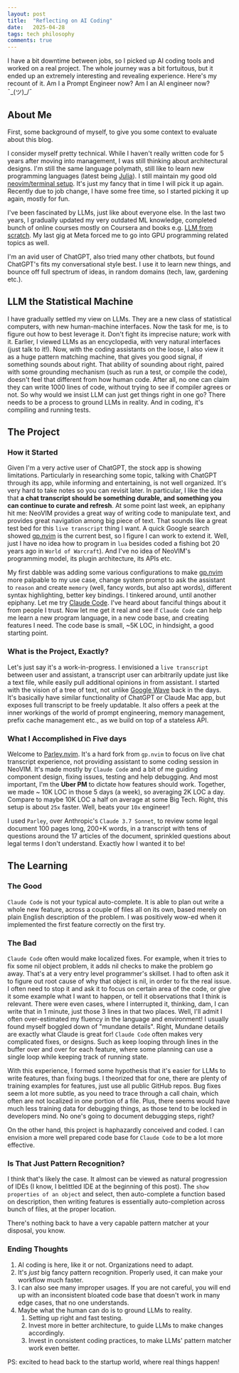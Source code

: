 ```yaml
---
layout: post
title:  "Reflecting on AI Coding"
date:   2025-04-28
tags: tech philosophy 
comments: true
---
```


I have a bit downtime between jobs, so I picked up AI coding tools and worked on a real project. The whole journey was a bit fortuitous, but it ended up an extremely interesting and revealing experience. Here's my recount of it. Am I a Prompt Engineer now? Am I an AI engineer now? ¯\_(ツ)_/¯

## About Me

First, some background of myself, to give you some context to evaluate about this blog.

I consider myself pretty technical. While I haven't really written code for 5 years after moving into management, I was still thinking about architectural designs. I'm still the same language polymath, still like to learn new programming languages (latest being [Julia](https://julialang.org/)). I still maintain my good old [neovim/terminal setup](https://xianxu.github.io/2025/01/04/dot-files.html). It's just my fancy that in time I will pick it up again. Recently due to job change, I have some free time, so I started picking it up again, mostly for fun.

I've been fascinated by LLMs, just like about everyone else. In the last two years, I gradually updated my very outdated ML knowledge, completed bunch of online courses mostly on Coursera and books e.g. [LLM from scratch](https://github.com/rasbt/LLMs-from-scratch). My last gig at Meta forced me to go into GPU programming related topics as well. 

I'm an avid user of ChatGPT, also tried many other chatbots, but found ChatGPT's fits my conversational style best. I use it to learn new things, and bounce off full spectrum of ideas, in random domains (tech, law, gardening etc.).

## LLM the Statistical Machine

I have gradually settled my view on LLMs. They are a new class of statistical computers, with new human-machine interfaces. Now the task for me, is to figure out how to best leverage it. Don't fight its imprecise nature; work with it. Earlier, I viewed LLMs as an encyclopedia, with very natural interfaces (just talk to it!). Now, with the coding assistants on the loose, I also view it as a huge pattern matching machine, that gives you good signal, if something sounds about right. That ability of sounding about right, paired with some grounding mechanism (such as run a test, or compile the code), doesn't feel that different from how human code. After all, no one can claim they can write 1000 lines of code, without trying to see if compiler agrees or not. So why would we insist LLM can just get things right in one go? There needs to be a process to ground LLMs in reality. And in coding, it's compiling and running tests. 

## The Project

### How it Started

Given I'm a very active user of ChatGPT, the stock app is showing limitations. Particularly in researching some topic, talking with ChatGPT through its app, while informing and entertaining, is not well organized. It's very hard to take notes so you can revisit later. In particular, I like the idea that **a chat transcript should be something durable, and something you can continue to curate and refresh**. At some point last week, an epiphany hit me: NeoVIM provides a great way of writing code to manipulate text, and provides great navigation among big piece of text. That sounds like a great test bed for this `live transcript` thing I want. A quick Google search showed [gp.nvim](https://github.com/Robitx/gp.nvim) is the current best, so I figure I can work to extend it. Well, just I have no idea how to program in `lua` besides coded a fishing bot 20 years ago in `World of Warcraft`). And I've no idea of NeoVIM's programming model, its plugin architecture, its APIs etc. 

My first dabble was adding some various configurations to make [gp.nvim](https://github.com/Robitx/gp.nvim) more palpable to my use case, change system prompt to ask the assistant to `reason` and create `memory` (well, fancy words, but also apt words), different syntax highlighting, better key bindings. I tinkered around, until another epiphany. Let me try [Claude Code](https://docs.anthropic.com/en/docs/agents-and-tools/claude-code/overview). I've heard about fanciful things about it from people I trust. Now let me get it real and see if `Claude Code` can help me learn a new program language, in a new code base, and creating features I need. The code base is small, ~5K LOC, in hindsight, a good starting point.

### What is the Project, Exactly?

Let's just say it's a work-in-progress. I envisioned a `live transcript` between user and assistant, a transcript user can arbitrarily update just like a text file, while easily pull additional opinions in from assistant. I started with the vision of a tree of text, not unlike [Google Wave](https://en.wikipedia.org/wiki/Google_Wave) back in the days. It's basically have similar functionality of ChatGPT or Claude Mac app, but exposes full transcript to be freely updatable. It also offers a peek at the inner workings of the world of prompt engineering, memory management, prefix cache management etc., as we build on top of a stateless API.

### What I Accomplished in Five days

Welcome to [Parley.nvim](https://github.com/xianxu/parley.nvim). It's a hard fork from `gp.nvim` to focus on live chat transcript experience, not providing assistant to some coding session in NeoVIM. It's made mostly by `Claude Code` and a bit of me guiding component design, fixing issues, testing and help debugging. And most important, I'm the **Uber PM** to dictate how features should work. Together, we made ~ 10K LOC in those 5 days (a week), so averaging 2K LOC a day. Compare to maybe 10K LOC a half on average at some Big Tech. Right, this setup is about `25x` faster. Well, beats your `10x` engineer!

I used `Parley`, over Anthropic's `Claude 3.7 Sonnet`, to review some legal document 100 pages long, 200+K words, in a transcript with tens of questions around the 17 articles of the document, sprinkled questions about legal terms I don't understand. Exactly how I wanted it to be!

## The Learning

### The Good

`Claude Code` is not your typical auto-complete. It is able to plan out write a whole new feature, across a couple of files all on its own, based merely on plain English description of the problem. I was positively wow-ed when it implemented the first feature correctly on the first try. 

### The Bad

`Claude Code` often would make localized fixes. For example, when it tries to fix some nil object problem, it adds nil checks to make the problem go away. That's at a very entry level programmer's skillset. I had to often ask it to figure out root cause of why that object is nil, in order to fix the real issue. I often need to stop it and ask it to focus on certain area of the code, or give it some example what I want to happen, or tell it observations that I think is relevant. There were even cases, where I interrupted it, thinking, dam, I can write that in 1 minute, just those 3 lines in that two places. Well, I'll admit I often over-estimated my fluency in the language and environment! I usually found myself boggled down of "mundane details". Right, Mundane details are exactly what Claude is great for! `Claude Code` often makes very complicated fixes, or designs. Such as keep looping through lines in the buffer over and over for each feature, where some planning can use a single loop while keeping track of running state. 

With this experience, I formed some hypothesis that it's easier for LLMs to write features, than fixing bugs. I theorized that for one, there are plenty of training examples for features, just use all public GitHub repos. Bug fixes seem a lot more subtle, as you need to trace through a call chain, which often are not localized in one portion of a file. Plus, there seems would have much less training data for debugging things, as those tend to be locked in developers mind. No one's going to document debugging steps, right?

On the other hand, this project is haphazardly conceived and coded. I can envision a more well prepared code base for `Claude Code` to be a lot more effective.

### Is That Just Pattern Recognition?

I think that's likely the case. It almost can be viewed as natural progression of IDEs (I know, I belittled IDE at the beginning of this post). The `show properties of an object` and select, then auto-complete a function based on description, then writing features is essentially auto-completion across bunch of files, at the proper location. 

There's nothing back to have a very capable pattern matcher at your disposal, you know.

### Ending Thoughts

1. AI coding is here, like it or not. Organizations need to adapt. 
2. It's _just_ big fancy pattern recognition. Properly used, it can make your workflow much faster.
3. I can also see many improper usages. If you are not careful, you will end up with an inconsistent bloated code base that doesn't work in many edge cases, that no one understands. 
4. Maybe what the human can do is to ground LLMs to reality.
    1. Setting up right and fast testing.
    2. Invest more in better architecture, to guide LLMs to make changes accordingly.
    3. Invest in consistent coding practices, to make LLMs' pattern matcher work even better.

PS: excited to head back to the startup world, where real things happen! 
